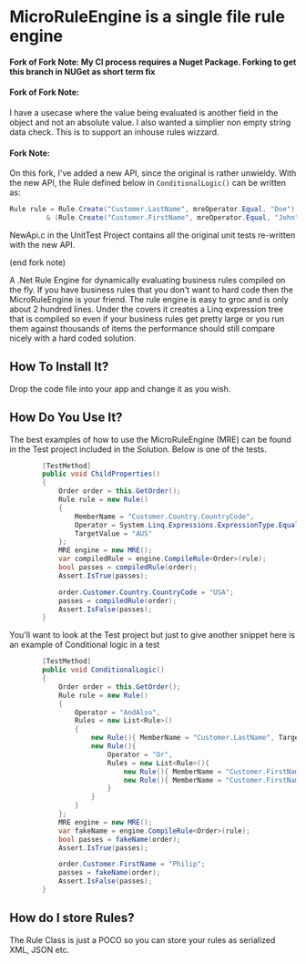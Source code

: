 MicroRuleEngine is a single file rule engine
============================================
#### Fork of Fork Note:  My CI process requires a Nuget Package. Forking to get this branch in NUGet as short term fix

#### Fork of Fork Note:
   I have a usecase where the value being evaluated is another field in the object and not an absolute value. I also wanted a simplier non empty string data check. This is to support an inhouse rules wizzard.


#### Fork Note:
On this fork, I've added a new API, since the original is rather unwieldy.   With the new API, the Rule defined below in `ConditionalLogic()` can be written as:
```csharp
Rule rule = Rule.Create("Customer.LastName", mreOperator.Equal, "Doe")
         & (Rule.Create("Customer.FirstName", mreOperator.Equal, "John") | Rule.Create("Customer.FirstName", mreOperator.Equal, "Jane"));
```
 NewApi.c in the UnitTest Project contains all the original unit tests re-written with the new API.
 
 (end fork note)


A .Net Rule Engine for dynamically evaluating business rules compiled on the fly.  If you have business rules that you don't want to hard code then 
the MicroRuleEngine is your friend.   The rule engine is easy to groc and is only about 2 hundred lines.  Under the covers it creates a Linq expression tree
that is compiled so even if your business rules get pretty large or you run them against thousands of items the performance should still compare nicely with a
hard coded solution.

How To Install It?
------------------
Drop the code file into your app and change it as you wish.

How Do You Use It?
------------------
The best examples of how to use the MicroRuleEngine (MRE) can be found in the Test project included in the Solution.
Below is one of the tests.

```csharp
		[TestMethod]
		public void ChildProperties()
		{
			Order order = this.GetOrder();
			Rule rule = new Rule()
			{
				MemberName = "Customer.Country.CountryCode",
				Operator = System.Linq.Expressions.ExpressionType.Equal.ToString("g"),
				TargetValue = "AUS"
			};
			MRE engine = new MRE();
			var compiledRule = engine.CompileRule<Order>(rule);
			bool passes = compiledRule(order);
			Assert.IsTrue(passes);

			order.Customer.Country.CountryCode = "USA";
			passes = compiledRule(order);
			Assert.IsFalse(passes);
		}
```

You'll want to look at the Test project but just to give another snippet here is an example of Conditional logic in a test

```csharp
		[TestMethod]
		public void ConditionalLogic()
		{
			Order order = this.GetOrder();
			Rule rule = new Rule()
			{
				Operator = "AndAlso",
				Rules = new List<Rule>()
				{
					new Rule(){ MemberName = "Customer.LastName", TargetValue = "Doe", Operator = "Equal"},
					new Rule(){ 
						Operator = "Or",
						Rules = new List<Rule>(){
							new Rule(){ MemberName = "Customer.FirstName", TargetValue = "John", Operator = "Equal"},
							new Rule(){ MemberName = "Customer.FirstName", TargetValue = "Jane", Operator = "Equal"}
						}
					}
				}
			};
			MRE engine = new MRE();
			var fakeName = engine.CompileRule<Order>(rule);
			bool passes = fakeName(order);
			Assert.IsTrue(passes);

			order.Customer.FirstName = "Philip";
			passes = fakeName(order);
			Assert.IsFalse(passes);
		}
```

How do I store Rules?
---------------------
The Rule Class is just a POCO so you can store your rules as serialized XML, JSON etc.

